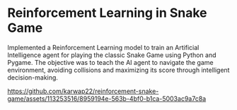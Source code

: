 # Reinforcement Learning in Snake Game

Implemented a Reinforcement Learning model to train an Artificial Intelligence agent for playing the classic Snake Game using Python and Pygame. The objective was to teach the AI agent to navigate the game environment, avoiding collisions and maximizing its score through intelligent decision-making.

https://github.com/karwap22/reinforcement-snake-game/assets/113253516/8959194e-563b-4bf0-b1ca-5003ac9a7c8a

